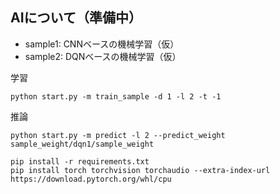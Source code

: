 ## AIについて（準備中）

- sample1: CNNベースの機械学習（仮）
- sample2: DQNベースの機械学習（仮）

学習

```
python start.py -m train_sample -d 1 -l 2 -t -1
```

推論

```
python start.py -m predict -l 2 --predict_weight sample_weight/dqn1/sample_weight
```


```
pip install -r requirements.txt 
pip install torch torchvision torchaudio --extra-index-url https://download.pytorch.org/whl/cpu
```

